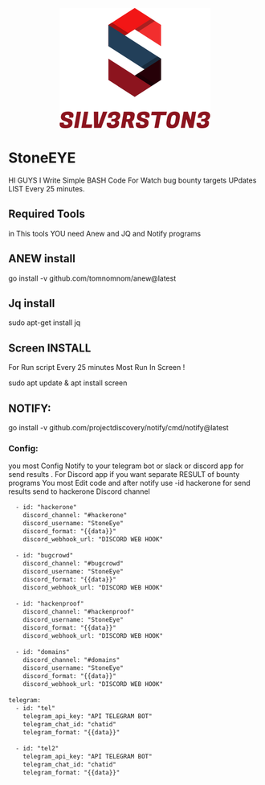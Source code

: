 
<div align="center">

<img src="https://raw.githubusercontent.com/silv3rst0n3/StoneEye/main/SILV3RST0N3_free-file.png" ></img>

</div>

# StoneEYE
HI GUYS I Write Simple BASH Code For Watch bug bounty targets UPdates LIST Every 25 minutes.


<h2>Required Tools</h2>
in This tools YOU need Anew and JQ and Notify programs
 <h2>ANEW install </h2>
 go install -v github.com/tomnomnom/anew@latest
 <h2>Jq install</h2>
sudo apt-get install jq

 <h2>Screen INSTALL</h2>
For Run script Every 25 minutes Most Run In Screen !

sudo apt update & apt install screen
<h2>NOTIFY:</h2>
go install -v github.com/projectdiscovery/notify/cmd/notify@latest
<h3>Config:</h3>
you most Config Notify to your telegram bot or slack or discord app for send results .
For Discord app if you want separate RESULT of bounty programs You most Edit code and after notify use -id hackerone for send results send to hackerone Discord channel

```discord:
  - id: "hackerone"
    discord_channel: "#hackerone"
    discord_username: "StoneEye"
    discord_format: "{{data}}"
    discord_webhook_url: "DISCORD WEB HOOK"
  
  - id: "bugcrowd"
    discord_channel: "#bugcrowd"
    discord_username: "StoneEye"
    discord_format: "{{data}}"
    discord_webhook_url: "DISCORD WEB HOOK"

  - id: "hackenproof"
    discord_channel: "#hackenproof"
    discord_username: "StoneEye"
    discord_format: "{{data}}"
    discord_webhook_url: "DISCORD WEB HOOK"
  
  - id: "domains"
    discord_channel: "#domains"
    discord_username: "StoneEye"
    discord_format: "{{data}}"
    discord_webhook_url: "DISCORD WEB HOOK"

telegram:
  - id: "tel"
    telegram_api_key: "API TELEGRAM BOT"
    telegram_chat_id: "chatid"
    telegram_format: "{{data}}"

  - id: "tel2"
    telegram_api_key: "API TELEGRAM BOT"
    telegram_chat_id: "chatid"
    telegram_format: "{{data}}"
```



